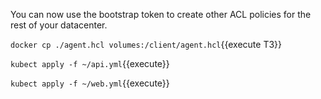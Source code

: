 
You can now use the bootstrap token to create other ACL policies for the rest of your datacenter.

`docker cp ./agent.hcl volumes:/client/agent.hcl`{{execute T3}}




`kubect apply -f ~/api.yml`{{execute}}


`kubect apply -f ~/web.yml`{{execute}}
